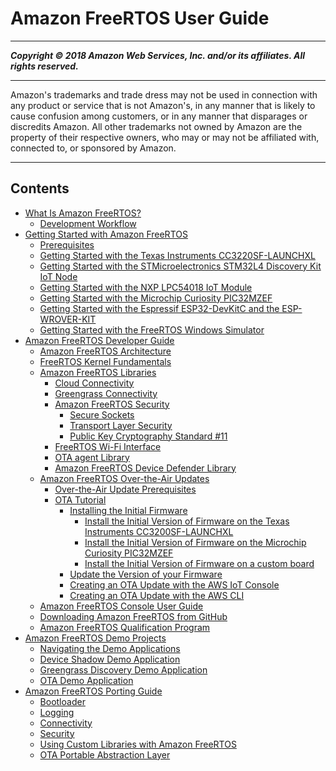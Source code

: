 # Amazon FreeRTOS User Guide

-----
*****Copyright &copy; 2018 Amazon Web Services, Inc. and/or its affiliates. All rights reserved.*****

-----
Amazon's trademarks and trade dress may not be used in 
     connection with any product or service that is not Amazon's, 
     in any manner that is likely to cause confusion among customers, 
     or in any manner that disparages or discredits Amazon. All other 
     trademarks not owned by Amazon are the property of their respective
     owners, who may or may not be affiliated with, connected to, or 
     sponsored by Amazon.

-----
## Contents
+ [What Is Amazon FreeRTOS?](what-is-amazon-freertos.md)
   + [Development Workflow](development-workflow.md)
+ [Getting Started with Amazon FreeRTOS](freertos-getting-started.md)
   + [Prerequisites](freertos-prereqs.md)
   + [Getting Started with the Texas Instruments CC3220SF-LAUNCHXL](getting_started_ti.md)
   + [Getting Started with the STMicroelectronics STM32L4 Discovery Kit IoT Node](getting_started_st.md)
   + [Getting Started with the NXP LPC54018 IoT Module](getting_started_nxp.md)
   + [Getting Started with the Microchip Curiosity PIC32MZEF](getting_started_mch.md)
   + [Getting Started with the Espressif ESP32-DevKitC and the ESP-WROVER-KIT](getting_started_espressif.md)
   + [Getting Started with the FreeRTOS Windows Simulator](getting_started_windows.md)
+ [Amazon FreeRTOS Developer Guide](freertos-dev-guide.md)
   + [Amazon FreeRTOS Architecture](freertos-architecture.md)
   + [FreeRTOS Kernel Fundamentals](dev-guide-freertos-kernel.md)
   + [Amazon FreeRTOS Libraries](dev-guide-freertos-libraries.md)
      + [Cloud Connectivity](freertos-lib-cloud-connectivity.md)
      + [Greengrass Connectivity](freertos-lib-gg-connectivity.md)
      + [Amazon FreeRTOS Security](freertos-security.md)
         + [Secure Sockets](secure-sockets.md)
         + [Transport Layer Security](security-tls.md)
         + [Public Key Cryptography Standard #11](security-pkcs.md)
      + [FreeRTOS Wi-Fi Interface](freertos-wifi.md)
      + [OTA agent Library](ota-agent-library.md)
      + [Amazon FreeRTOS Device Defender Library](afr-device-defender-library.md)
   + [Amazon FreeRTOS Over-the-Air Updates](freertos-ota-dev.md)
      + [Over-the-Air Update Prerequisites](ota-prereqs.md)
      + [OTA Tutorial](dev-guide-ota-workflow.md)
         + [Installing the Initial Firmware](dg-ota-initial-firmware.md)
            + [Install the Initial Version of Firmware on the Texas Instruments CC3200SF-LAUNCHXL](burn-initial-firmware-ti.md)
            + [Install the Initial Version of Firmware on the Microchip Curiosity PIC32MZEF](burn-initial-firmware-microchip.md)
            + [Install the Initial Version of Firmware on a custom board](burn-initial-firmware-other.md)
         + [Update the Version of your Firmware](dg-ota-create-update.md)
         + [Creating an OTA Update with the AWS IoT Console](ota-console-workflow.md)
         + [Creating an OTA Update with the AWS CLI](ota-cli-workflow.md)
   + [Amazon FreeRTOS Console User Guide](freertos-ocw-ug.md)
   + [Downloading Amazon FreeRTOS from GitHub](freertos-mds-projects-github.md)
   + [Amazon FreeRTOS Qualification Program](freertos-qualification-program.md)
+ [Amazon FreeRTOS Demo Projects](freertos-next-steps.md)
   + [Navigating the Demo Applications](freertos-mds-projects-struct.md)
   + [Device Shadow Demo Application](shadow-demo.md)
   + [Greengrass Discovery Demo Application](gg-demo.md)
   + [OTA Demo Application](ota-demo.md)
+ [Amazon FreeRTOS Porting Guide](porting-guide.md)
   + [Bootloader](porting-bootloader.md)
   + [Logging](porting-logging.md)
   + [Connectivity](porting-connectivity.md)
   + [Security](porting-security.md)
   + [Using Custom Libraries with Amazon FreeRTOS](freertos-custom-libs.md)
   + [OTA Portable Abstraction Layer](porting-ota-pal.md)